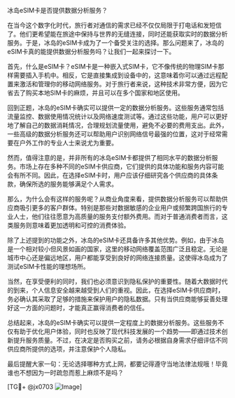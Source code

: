 冰岛eSIM卡是否提供数据分析服务？

在当今这个数字化时代，旅行者对通信的需求已经不仅仅局限于打电话和发短信了。他们更希望能在旅途中保持与世界的无缝连接，同时还能获取实时的数据分析服务。于是，冰岛的eSIM卡成为了一个备受关注的选择。那么问题来了，冰岛的eSIM卡真的能提供数据分析服务吗？让我们一起来探讨一下。

首先，什么是eSIM卡？eSIM卡是一种嵌入式SIM卡，它不像传统的物理SIM卡那样需要插入手机中。相反，它是直接集成到设备中的，这意味着你可以通过远程配置来激活和管理你的移动网络服务。对于旅行者来说，这种技术非常方便，因为它省去了购买本地SIM卡的麻烦，并且可以在多个国家和地区使用。

回到正题，冰岛的eSIM卡确实可以提供一定的数据分析服务。这些服务通常包括流量监控、数据使用情况统计以及网络速度测试等。通过这些功能，用户可以更好地了解自己的数据消耗情况，合理规划流量使用，避免不必要的费用支出。此外，一些高级的数据分析服务还可以帮助用户识别网络信号最强的位置，这对于经常需要在户外工作的专业人士来说尤为重要。

然而，值得注意的是，并非所有的冰岛eSIM卡都提供了相同水平的数据分析服务。市场上存在多种不同的eSIM卡供应商，它们提供的具体功能和服务内容可能会有所不同。因此，在选择eSIM卡时，用户应该仔细研究各个供应商的具体条款，确保所选的服务能够满足个人需求。

那么，为什么会有这样的服务呢？从商业角度来看，提供数据分析服务可以帮助供应商吸引更多的客户群体。特别是那些对数据敏感的企业用户或频繁跨国旅行的专业人士，他们往往愿意为高质量的服务支付额外费用。而对于普通消费者而言，这类服务则意味着更加透明和可控的消费体验。

除了上述提到的功能之外，冰岛的eSIM卡还具备许多其他优势。例如，由于冰岛是一个相对较小但风景如画的国家，这里的移动网络覆盖范围广泛且稳定。无论是城市中心还是偏远地区，用户都能享受到良好的网络连接质量。这使得冰岛成为了测试eSIM卡性能的理想场所。

当然，在享受便利的同时，我们也必须意识到隐私保护的重要性。随着大数据时代的到来，个人信息安全越来越受到人们的重视。因此，在选择eSIM卡供应商时，务必确认其采取了足够的措施来保护用户的隐私数据。只有当供应商能够妥善处理好这一方面的问题时，才能真正赢得消费者的信任。

总结起来，冰岛的eSIM卡确实可以提供一定程度上的数据分析服务。这些服务不仅有助于优化用户体验，同时也反映了现代科技发展的一个趋势——即通过技术创新提升服务质量。不过，在决定是否购买之前，请务必根据自身需求仔细评估不同供应商所提供的选项，并注意保护个人隐私。

最后提醒大家一句：无论选择哪种方式上网，都要记得遵守当地法律法规哦！毕竟谁也不想因为一时疏忽而惹上麻烦不是吗？

[TG💪+ @jx0703 ![Image](https://github.com/user-attachments/assets/dbca1d08-cadb-493c-b0ec-ad6f7a83f270)]